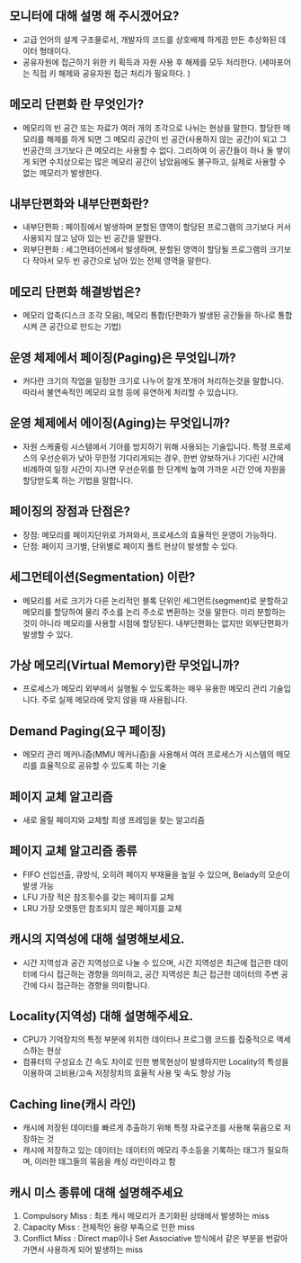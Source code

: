 ## 모니터에 대해 설명 해 주시겠어요?
- 고급 언어의 설계 구조물로서, 개발자의 코드를 상호배제 하게끔 만든 추상화된 데이터 형태이다.
- 공유자원에 접근하기 위한 키 획득과 자원 사용 후 해제를 모두 처리한다. (세마포어는 직접 키 해제와 공유자원 접근 처리가 필요하다. )

## 메모리 단편화 란 무엇인가?
- 메모리의 빈 공간 또는 자료가 여러 개의 조각으로 나뉘는 현상을 말한다. 
  할당한 메모리를 해제를 하게 되면 그 메모리 공간이 빈 공간(사용하지 않는 공간)이 되고 그 빈공간의 크기보다 큰 메모리는 사용할 수 없다. 
  그리하여 이 공간들이 하나 둘 쌓이게 되면 수치상으로는 많은 메모리 공간이 남았음에도 불구하고, 실제로 사용할 수 없는 메모리가 발생한다.

## 내부단편화와 내부단편화란?
- 내부단편화 : 페이징에서 발생하며 분할된 영역이 할당된 프로그램의 크기보다 커서 사용되지 않고 남아 있는 빈 공간을 말한다. 
- 외부단편화 : 세그먼테이션에서 발생하며, 분할된 영역이 할당될 프로그램의 크기보다 작아서 모두 빈 공간으로 남아 있는 전체 영역을 말한다. 

## 메모리 단편화 해결방법은?
- 메모리 압축(디스크 조각 모음), 메모리 통합(단편화가 발생된 공간들을 하나로 통합시켜 큰 공간으로 만드는 기법)

## 운영 체제에서 페이징(Paging)은 무엇입니까?
- 커다란 크기의 작업을 일정한 크기로 나누어 잘개 쪼개어 처리하는것을 말합니다.
  따라서 불연속적인 메모리 요청 등에 유연하게 처리할 수 있습니다.

## 운영 체제에서 에이징(Aging)는 무엇입니까?
- 자원 스케줄링 시스템에서 기아를 방지하기 위해 사용되는 기술입니다. 
  특정 프로세스의 우선순위가 낮아 무한정 기다리게되는 경우, 
  한번 양보하거나 기다린 시간에 비례하여 일정 시간이 지나면 우선순위를 한 단계씩 높여 
  가까운 시간 안에 자원을 할당받도록 하는 기법을 말합니다.  

## 페이징의 장점과 단점은?
- 장점: 메모리를 페이지단위로 가져와서, 프로세스의 효율적인 운영이 가능하다. 
- 단점: 페이지 크기별, 단위별로 페이지 폴트 현상이 발생할 수 있다.

## 세그먼테이션(Segmentation) 이란?
- 메모리를 서로 크기가 다른 논리적인 블록 단위인 세그먼트(segment)로 분할하고 
  메모리를 할당하여 물리 주소를 논리 주소로 변환하는 것을 말한다. 
  미리 분할하는 것이 아니라 메모리를 사용할 시점에 할당된다. 내부단편화는 없지만 외부단편화가 발생할 수 있다.  

## 가상 메모리(Virtual Memory)란 무엇입니까?
- 프로세스가 메모리 외부에서 실행될 수 있도록하는 매우 유용한 메모리 관리 기술입니다.
  주로 실제 메모라에 맞지 않을 때 사용됩니다.

## Demand Paging(요구 페이징)
- 메모리 관리 메커니즘(MMU 메커니즘)을 사용해서 여러 프로세스가 시스템의 메모리를 효율적으로 공유할 수 있도록 하는 기술

## 페이지 교체 알고리즘
- 새로 올릴 페이지와 교체할 희생 프레임을 찾는 알고리즘

## 페이지 교체 알고리즘 종류
- FIFO 선입선출, 큐방식, 오히려 페이지 부재율을 높일 수 있으며, Belady의 모순이 발생 가능
- LFU 가장 적은 참조횟수를 갖는 페이지를 교체
- LRU 가장 오랫동안 참조되지 않은 페이지를 교체

## 캐시의 지역성에 대해 설명해보세요.
- 시간 지역성과 공간 지역성으로 나눌 수 있으며, 시간 지역성은 최근에 접근한 데이터에 다시 접근하는 경향을 의미하고, 공간 지역성은 최근 접근한 데이터의 주변 공간에 다시 접근하는 경향을 의미합니다.

## Locality(지역성) 대해 설명해주세요.
- CPU가 기억장치의 특정 부분에 위치한 데이터나 프로그램 코드를 집중적으로 액세스하는 현상
- 컴퓨터의 구성요소 간 속도 차이로 인한 병목현상이 발생하지만 Locality의 특성을 이용하여 고비용/고속 저장장치의 효율적 사용 및 속도 향상 가능

## Caching line(캐시 라인)
- 캐시에 저장된 데이터를 빠르게 추출하기 위해 특정 자료구조를 사용해 묶음으로 저장하는 것
- 캐시에 저장하고 있는 데이터는 데이터의 메모리 주소등을 기록하는 태그가 필요하며, 이러한 태그들의 묶음을 캐싱 라인이라고 함

## 캐시 미스 종류에 대해 설명해주세요
1) Compulsory Miss : 최초 캐시 메모리가 초기화된 상태에서 발생하는 miss
2) Capacity Miss : 전체적인 용량 부족으로 인한 miss
3) Conflict Miss : Direct map이나 Set Associative 방식에서 같은 부분을 번갈아 가면서 사용하게 되어 발생하는 miss
